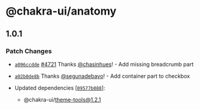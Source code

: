 # @chakra-ui/anatomy

## 1.0.1
### Patch Changes



- [`a096ccdde`](https://github.com/chakra-ui/chakra-ui/commit/a096ccdde87a52919cd6e39d985c0dd1154ffbd7) [#4721](https://github.com/chakra-ui/chakra-ui/pull/4721) Thanks [@chasinhues](https://github.com/chasinhues)! - Add missing breadcrumb part



- [`a02b0de8b`](https://github.com/chakra-ui/chakra-ui/commit/a02b0de8b14acb8282cabafe5cef885e8da0b8fb) Thanks [@segunadebayo](https://github.com/segunadebayo)! - Add container part to checkbox

- Updated dependencies [[`09577b088`](https://github.com/chakra-ui/chakra-ui/commit/09577b088272075f6f183bbb34d5639ac5e68cc0)]:
  - @chakra-ui/theme-tools@1.2.1
